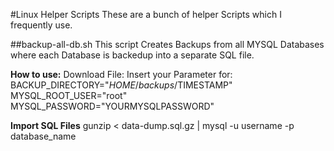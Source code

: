#Linux Helper Scripts
These are a bunch of helper Scripts which I frequently use.

##backup-all-db.sh
This script Creates Backups from all MYSQL Databases where each Database is backedup into a separate SQL file.

**How to use:**
Download File: 
Insert your Parameter for:
BACKUP_DIRECTORY="$HOME/backups/$TIMESTAMP"
MYSQL_ROOT_USER="root"
MYSQL_PASSWORD="YOURMYSQLPASSWORD"

**Import SQL Files**
gunzip < data-dump.sql.gz | mysql -u username -p database_name

